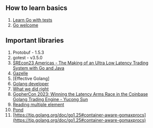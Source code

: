 ## How to learn basics
1. [Learn Go with tests](https://quii.gitbook.io/learn-go-with-tests/meta/why)
2. [Go welcome](https://go.dev/tour/welcome/1)

## Important libraries
1. Protobuf - 1.5.3
2. gotest - v3.5.0
3. [SREcon23 Americas - The Making of an Ultra Low Latency Trading System with Go and Java](https://www.youtube.com/watch?v=6SXd0cNRVN8&t=17s)
4. [Gazelle](https://github.com/bazel-contrib/bazel-gazelle)
5. [Effective Golang]
6. [Golang developer](https://roadmap.sh/golang)
7. [What we did right](https://www.youtube.com/watch?v=yE5Tpp2BSGw)
8. [GopherCon 2023: Winning the Latency Arms Race in the Coinbase Golang Trading Engine - Yucong Sun](https://www.youtube.com/watch?v=zK4Po6SOhw8)
9. [Reading multiple element](https://stackoverflow.com/questions/33328000/reading-multiple-elements-from-a-channel-in-go)
10. [Pond](https://github.com/alitto/pond)
11. [https://tip.golang.org/doc/go1.25#container-aware-gomaxprocs](https://tip.golang.org/doc/go1.25#container-aware-gomaxprocs)
